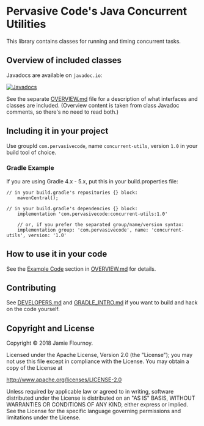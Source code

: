 # Pervasive Code's Java Concurrent Utilities

This library contains classes for running and timing concurrent tasks.

## Overview of included classes

Javadocs are available on `javadoc.io`:

[![Javadocs](https://www.javadoc.io/badge/com.pervasivecode/concurrent-utils.svg)](https://www.javadoc.io/doc/com.pervasivecode/concurrent-utils)

See the separate [OVERVIEW.md](OVERVIEW.md) file for a description of what interfaces and classes are included.
(Overview content is taken from class Javadoc comments, so there's no need to read both.)

## Including it in your project

Use groupId `com.pervasivecode`, name `concurrent-utils`, version `1.0` in your build tool of choice.


### Gradle Example

If you are using Gradle 4.x - 5.x, put this in your build.properties file:

```
// in your build.gradle's repositories {} block:
    mavenCentral();

// in your build.gradle's dependencies {} block:
    implementation 'com.pervasivecode:concurrent-utils:1.0'

    // or, if you prefer the separated group/name/version syntax:
    implementation group: 'com.pervasivecode', name: 'concurrent-utils', version: '1.0'
```


## How to use it in your code

See the [Example Code][] section in [OVERVIEW.md](OVERVIEW.md) for details.

## Contributing

See [DEVELOPERS.md](DEVELOPERS.md) and [GRADLE_INTRO.md](GRADLE_INTRO.md) if you want to build and hack on the code yourself.


## Copyright and License

Copyright © 2018 Jamie Flournoy.

Licensed under the Apache License, Version 2.0 (the "License"); you may not use this file except in compliance with the License. You may obtain a copy of the License at

http://www.apache.org/licenses/LICENSE-2.0

Unless required by applicable law or agreed to in writing, software distributed under the License is distributed on an "AS IS" BASIS, WITHOUT WARRANTIES OR CONDITIONS OF ANY KIND, either express or implied. See the License for the specific language governing permissions and limitations under the License.


[example code]: OVERVIEW.md#example-code
